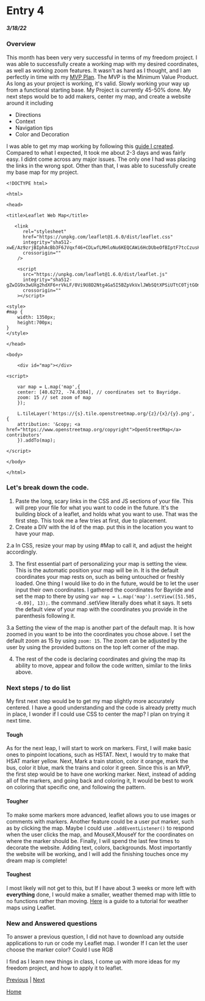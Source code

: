 # Entry 4
##### 3/18/22
### Overview
This month has been very very successful in terms of my freedom project. I was able to successfully create a working map with my desired coordinates, as well as working zoom features. It wasn't as hard as I thought, and I am perfectly in time with my [MVP Plan](https://docs.google.com/document/d/1WPoUtDxDtXmFJ1bUfcMtytF-ZiVZD5GwN2wqt8km6Hc/edit?usp=sharing). The MVP is the Minimum Value Product. As long as your project is working, it's valid. Slowly working your way up from a functional starting base. My Project is currently 45-50% done. My next steps would be to add makers, center my map, and create a website around it including
- Directions
- Context
- Navigation tips
- Color and Decoration

I was able to get my map working by following this [guide I created](https://docs.google.com/document/d/18fefLc6nQL6y_yu4SGAUnliXsFcpn5lnHqkHvMBBpSg/edit?usp=sharing). Compared to what I expected, It took me about 2-3 days and was fairly easy. I didnt come across any major issues. The only one I had was placing the links in the wrong spot. Other than that, I was able to sucessfully create my base map for my project.
```JS
<!DOCTYPE html>

<html>

<head>

<title>Leaflet Web Map</title>

   <link
      rel="stylesheet"
      href="https://unpkg.com/leaflet@1.6.0/dist/leaflet.css"
      integrity="sha512-xwE/Az9zrjBIphAcBb3F6JVqxf46+CDLwfLMHloNu6KEQCAWi6HcDUbeOfBIptF7tcCzusKFjFw2yuvEpDL9wQ=="
      crossorigin=""
    />

    <script
      src="https://unpkg.com/leaflet@1.6.0/dist/leaflet.js"
      integrity="sha512-gZwIG9x3wUXg2hdXF6+rVkLF/0Vi9U8D2Ntg4Ga5I5BZpVkVxlJWbSQtXPSiUTtC0TjtGOmxa1AJPuV0CPthew=="
      crossorigin=""
    ></script>

<style>
#map {   
    width: 1350px;
    height:700px;
}
</style>

</head>

<body>

    <div id="map"></div>

<script>

    var map = L.map('map',{
    center: [40.6272, -74.0304], // coordinates set to Bayridge.
    zoom: 15 // set zoom of map
    });

    L.tileLayer('https://{s}.tile.openstreetmap.org/{z}/{x}/{y}.png', {
    attribution: '&copy; <a href="https://www.openstreetmap.org/copyright">OpenStreetMap</a> contributors'
    }).addTo(map);

</script>

</body>

</html>
```

### Let's break down the code.
1. Paste the long, scary links in the CSS and JS sections of your file. This will prep your file for what you want to code in the future. It's the building block of a leaflet, and holds what you want to use. That was the first step. This took me a few tries at first, due to placement.
2. Create a DIV with the Id of the map. put this in the location you want to have your map.


2.a In CSS, resize your map by using #Map to call it, and adjust the height accordingly.

3. The first essential part of personalizing your map is setting the view. This is the automatic position your map will be in. It is the default coordinates your map rests on, such as being untouched or freshly loaded. One thing I would like to do in the future, would be to let the user input their own coordinates. I gathered the coordinates for Bayride and set the map to there by using ``var map = L.map('map').setView([51.505, -0.09], 13);``. the command .setView literally does what it says. It sets the default view of your map with the coordinates you provide in the parenthesis following it.


3.a Setting the view of the map is another part of the default map. It is how zoomed in you want to be into the coordinates you chose above. I set the default zoom as 15 by using ``zoom: 15``. The zoom can be adjusted  by the user by using the provided buttons on the top left corner of the map.

4. The rest of the code is declaring coordinates and giving the map its ability to move, appear and follow the code written, similar to the links above.

### Next steps / to do list
My first next step would be to get my map slightly more accurately centered. I have a good understanding and the code is already pretty much in place, I wonder if I could use CSS to center the map? I plan on trying it next time.

#### Tough
As for the next leap, I will start to work on markers. First, I will make basic ones to pinpoint locations, such as HSTAT. Next, I would try to make that HSAT marker yellow. Next, Mark a train station, color it orange, mark the bus, color it blue, mark the trains and color it green. Since this is an MVP, the first step would be to have one working marker. Next, instead of adding all of the markers, and going back and coloring it, It would be best to work on coloring that specific one, and following the pattern.

#### Tougher
To make some markers more advanced, leaflet allows you to use images or comments with markers. Another feature could be a user put marker, such as by clicking the map. Maybe I could use ``.addEventListener()`` to respond when the user clicks the map, and MouseX,MouseY for the coordinates on where the marker should be.
 Finally, I will spend the last few times to decorate the website. Adding text, colors, backgrounds. Most importantly the website will be working, and I will add the finishing touches once my dream map is complete!
 
 #### Toughest
 I most likely will not get to this, but If I have about 3 weeks or more left with **everything** done, I would make a smaller, weather themed map with little to no functions rather than moving. [Here](https://www.aerisweather.com/blog/2020/10/21/animate-weather-data-with-leaflet-and-aerisweather/) is a guide to a tutorial for weather maps using Leaflet.

### New and Answered questions
To answer a previous question, I did not have to download any outside applications to run or code my Leaflet map.
I wonder If I can let the user choose the marker color? Could I use RGB

I find as I learn new things in class, I come up with more ideas for my freedom project, and how to apply it to leaflet.


[Previous](entry03.md) | [Next](entry05.md)

[Home](../README.md)

